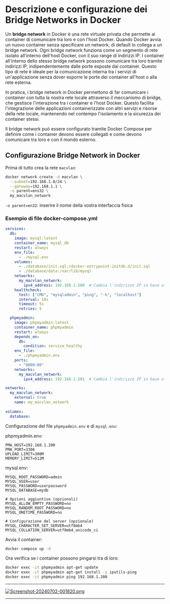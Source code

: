 # Descrizione e configurazione dei Bridge Networks in Docker

Un **bridge network** in Docker è una rete virtuale privata che permette ai container di comunicare tra loro e con l'host Docker. Quando Docker avvia un nuovo container senza specificare un network, di default lo collega a un bridge network. Ogni bridge network funziona come un segmento di rete isolato all'interno dell'host Docker, con il suo range di indirizzi IP. I container all'interno dello stesso bridge network possono comunicare tra loro tramite indirizzi IP, indipendentemente dalle porte esposte dai container. Questo tipo di rete è ideale per la comunicazione interna tra i servizi di un'applicazione senza dover esporre le porte dei container all'host o alla rete esterna.

In pratica, i bridge network in Docker permettono di far comunicare i container con tutta la nostra rete locale attraverso il meccanismo di bridge, che gestisce l'interazione tra i container e l'host Docker. Questo facilita l'integrazione delle applicazioni containerizzate con altri servizi e risorse della rete locale, mantenendo nel contempo l'isolamento e la sicurezza dei container stessi.

Il bridge network può essere configurato tramite Docker Compose per definire come i container devono essere collegati e come devono comunicare tra loro e con il mondo esterno.

## Configurazione Bridge Network in Docker
Prima di tutto crea la rete `macvlan`:

```bash
docker network create -d macvlan \
  --subnet=192.168.1.0/24 \
  --gateway=192.168.1.1 \
  -o parent=ens32 \
  my_macvlan_network
```

`-o parent=en32`: inserire il nome della vostra interfaccia fisica

### Esempio di file docker-compose.yml

```yaml
services:
  db:
    image: mysql:latest
    container_name: mysql_db
    restart: always
    env_file:
      - ./mysql.env
    volumes:
      - ./database/init.sql:/docker-entrypoint-initdb.d/init.sql
      - ./database/data:/var/lib/mysql
    networks:
      my_macvlan_network:
        ipv4_address: 192.168.1.200  # Cambia l'indirizzo IP in base alla tua rete
    healthcheck:
      test: ["CMD", "mysqladmin", "ping", "-h", "localhost"]
      interval: 10s
      timeout: 5s
      retries: 5

  phpmyadmin:
    image: phpmyadmin:latest
    container_name: phpmyadmin
    restart: always
    depends_on:
      db:
        condition: service_healthy
    env_file:
      - ./phpmyadmin.env
    ports:
      - "8080:80"
    networks:
      my_macvlan_network:
        ipv4_address: 192.168.1.201  # Cambia l'indirizzo IP in base alla tua rete

networks:
  my_macvlan_network:
    external: true
    name: my_macvlan_network
    
volumes:
  database:
```

Configurazione del file `phpmyadmin.env` e di `mysql.env`:

phpmyadmin.env:
```
PMA_HOST=192.168.1.200
PMA_PORT=3306
UPLOAD_LIMIT=300M
MEMORY_LIMIT=512M
```

mysql.env:
```
MYSQL_ROOT_PASSWORD=admin
MYSQL_USER=user
MYSQL_PASSWORD=userpassword
MYSQL_DATABASE=mydb

# Opzioni aggiuntive (opzionali)
MYSQL_ALLOW_EMPTY_PASSWORD=no
MYSQL_RANDOM_ROOT_PASSWORD=no
MYSQL_ONETIME_PASSWORD=no

# Configurazione del server (opzionale)
MYSQL_CHARACTER_SET_SERVER=utf8mb4
MYSQL_COLLATION_SERVER=utf8mb4_unicode_ci
```

Avvia il container:
```bash
docker compose up -d
```

Ora verifica se i container possono pingarsi tra di loro:
```bash
docker exec -it phpmyadmin apt-get update
docker exec -it phpmyadmin apt-get install -y iputils-ping
docker exec -it phpmyadmin ping 192.168.1.200

```
---


[![Screenshot-20240702-001820.png](https://i.postimg.cc/NfjsZCD0/Screenshot-20240702-001820.png)](https://postimg.cc/kDLPbckr)

---